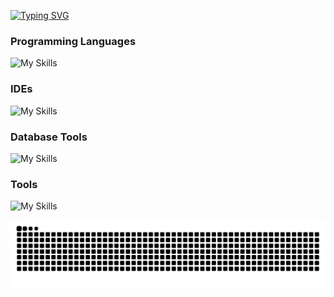 [![Typing SVG](https://readme-typing-svg.demolab.com?font=Fira+Code&weight=600&size=22&duration=1500&pause=300&color=0C39F7&multiline=true&width=435&height=89&lines=Hello+%F0%9F%91%8B%F0%9F%8F%BD%F0%9F%98%8A+;Welcome+To+My+Github)](https://git.io/typing-svg)

### Programming Languages
![My Skills](https://skillicons.dev/icons?i=bootstrap,css,django,flask,html,js,nodejs,py&theme=dark)
### IDEs
![My Skills](https://skillicons.dev/icons?i=neovim,vim,vscode&theme=dark)
### Database Tools 
![My Skills](https://skillicons.dev/icons?i=mysql,postgres,sqlite&theme=dark)

### Tools

![My Skills](https://skillicons.dev/icons?i=bash,docker,git,github,githubactions,heroku,linux,stackoverflow&theme=dark)

![](https://github.com/CodeConnoisseur74/CodeConnoisseur74/blob/output/github-contribution-grid-snake-dark.svg)
